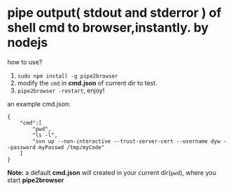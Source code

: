 pipe output( **stdout** and **stderror** ) of shell cmd to browser,instantly. by nodejs
============

how to use?

1. `sudo npm install -g pipe2browser`
2. modify the `cmd` in **cmd.json** of current dir to test.
3. `pipe2browser -restart`, enjoy!

an example cmd.json:
```
{
    "cmd":[
        "pwd",
        "ls -l",
        "svn up --non-interactive --trust-server-cert --username dyw --password myPasswd /tmp/myCode"
    ]
}
```

__Note:__ a default **cmd.json** will created in your current dir(`pwd`), where you start  **pipe2browser** 

 
